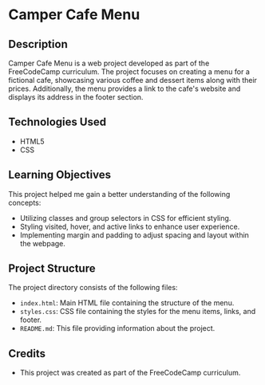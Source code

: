 # Camper Cafe Menu

## Description
Camper Cafe Menu is a web project developed as part of the FreeCodeCamp curriculum. The project focuses on creating a menu for a fictional cafe, showcasing various coffee and dessert items along with their prices. Additionally, the menu provides a link to the cafe's website and displays its address in the footer section.

## Technologies Used
- HTML5
- CSS

## Learning Objectives
This project helped me gain a better understanding of the following concepts:
- Utilizing classes and group selectors in CSS for efficient styling.
- Styling visited, hover, and active links to enhance user experience.
- Implementing margin and padding to adjust spacing and layout within the webpage.

## Project Structure
The project directory consists of the following files:
- `index.html`: Main HTML file containing the structure of the menu.
- `styles.css`: CSS file containing the styles for the menu items, links, and footer.
- `README.md`: This file providing information about the project.

## Credits
- This project was created as part of the FreeCodeCamp curriculum.

